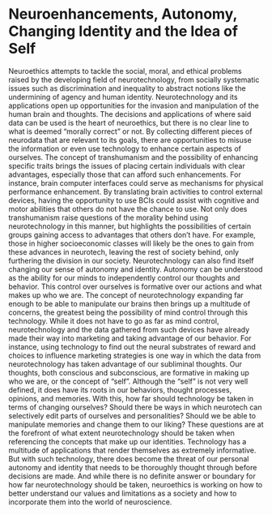 # Neuroenhancements, Autonomy, Changing Identity and the Idea of Self
Neuroethics attempts to tackle the social, moral, and ethical problems raised by the developing field of neurotechnology, from socially systematic issues such as discrimination and inequality to abstract notions like the undermining of agency and human identity. Neurotechnology and its applications open up opportunities for the invasion and manipulation of the human brain and thoughts. The decisions and applications of where said data can be used is the heart of neuroethics, but there is no clear line to what is deemed “morally correct” or not. 
By collecting different pieces of neurodata that are relevant to its goals, there are opportunities to misuse the information or even use technology to enhance certain aspects of ourselves. The concept of transhumanism and the possibility of enhancing specific traits brings the issues of placing certain individuals with clear advantages, especially those that can afford such enhancements. For instance, brain computer interfaces could serve as mechanisms for physical performance enhancement. By translating brain activities to control external devices, having the opportunity to use BCIs could assist with cognitive and motor abilities that others do not have the chance to use. Not only does transhumanism raise questions of the morality behind using neurotechnology in this manner, but highlights the possibilities of certain groups gaining access to advantages that others don’t have. For example, those in higher socioeconomic classes will likely be the ones to gain from these advances in neurotech, leaving the rest of society behind, only furthering the division in our society.
Neurotechnology can also find itself changing our sense of autonomy and identity. Autonomy can be understood as the ability for our minds to independently control our thoughts and behavior. This control over ourselves is formative over our actions and what makes up who we are. The concept of neurotechnology expanding far enough to be able to manipulate our brains then brings up a multitude of concerns, the greatest being the possibility of mind control through this technology. While it does not have to go as far as mind control, neurotechnology and the data gathered from such devices have already made their way into marketing and taking advantage of our behavior. For instance, using technology to find out the neural substrates of reward and choices to influence marketing strategies is one way in which the data from neurotechnology has taken advantage of our subliminal thoughts. 
Our thoughts, both conscious and subconscious, are formative in making up who we are, or the concept of “self”. Although the “self” is not very well defined, it does have its roots in our behaviors, thought processes, opinions, and memories. With this, how far should technology be taken in terms of changing ourselves? Should there be ways in which neurotech can selectively edit parts of ourselves and personalities? Should we be able to manipulate memories and change them to our liking? These questions are at the forefront of what extent neurotechnology should be taken when referencing the concepts that make up our identities. 
Technology has a multitude of applications that render themselves as extremely informative. But with such technology, there does become the threat of our personal autonomy and identity that needs to be thoroughly thought through before decisions are made. And while there is no definite answer or boundary for how far neurotechnology should be taken, neuroethics is working on how to better understand our values and limitations as a society and how to incorporate them into the world of neuroscience.  